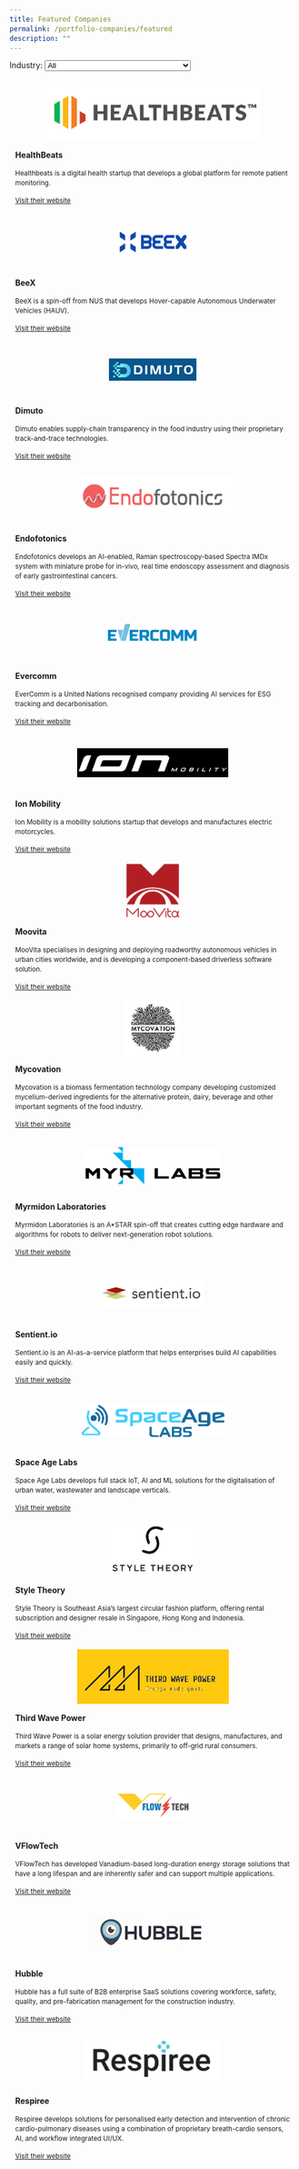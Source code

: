 ```yaml
---
title: Featured Companies
permalink: /portfolio-companies/featured
description: ""
---
```

<link rel="stylesheet" href="/sgds.css"/>
<label for="coy-choice">Industry:</label>
<select name="coy-choice" id="coy-choice">
  <option value="all">All</option>
  <option value="hbms">Health & Biomedical Science</option>
  <option value="uss">Urban Solutions & Sustainability</option>
  <option value="ame">Advanced Manufacturing & Engineering</option>
  <option value="agfood">Agritech & Foodtech</option>
  <option value="sde">SDE</option>
</select>
<div class="row" style="flex-wrap: wrap; padding: 10px">
  <div class="sgds-card hbms is-12-mobile is-6-desktop col" style="flex: 0 1 40%;">
      <div class="sgds-card-image" style="margin-top: 15px">
          <figure class="sgds-image" style="height: 100px;display: flex;justify-content: center;flex-direction: column;">
              <img src="/images/healthbeats.png" style="object-fit: scale-down; max-width: 100%;
      max-height: 100%;"/>
          </figure>
      </div>
      <div class="sgds-card-content">
          <p><strong>HealthBeats</strong></p>
          <small>Healthbeats is a digital health startup that develops a global platform for remote patient monitoring.</small>
          <p><a href="https://www.healthbeats.co/" target="_blank"><small>Visit their website</small></a></p>
      </div>
  </div>
  <div class="sgds-card ame is-12-mobile is-6-desktop col" style="flex: 0 1 40%;">
      <div class="sgds-card-image" style="margin-top: 15px">
          <figure class="sgds-image" style="height: 100px;display: flex;justify-content: center;flex-direction: column;">
              <img src="/images/beex.png" style="object-fit: scale-down; max-width: 100%;
      max-height: 100%;"/>
          </figure>
      </div>
      <div class="sgds-card-content">
          <p><strong>BeeX</strong></p>
          <small>BeeX is a spin-off from NUS that develops Hover-capable Autonomous Underwater Vehicles (HAUV).</small>
          <p><a href="https://beex.sg/" target="_blank"><small>Visit their website</small></a></p>
      </div>
  </div>
  <div class="sgds-card agfood is-12-mobile is-6-desktop col" style="flex: 0 1 40%;">
    <div class="sgds-card-image" style="margin-top: 15px">
        <figure class="sgds-image" style="height: 100px;display: flex;justify-content: center;flex-direction: column;">
              <img src="/images/dimuto.png" style="object-fit: scale-down; max-width: 100%;
    max-height: 100%;"/>
          </figure>
      </div>
      <div class="sgds-card-content">
          <p><strong>Dimuto</strong></p>
          <small>Dimuto enables supply-chain transparency in the food industry using their proprietary track-and-trace technologies.</small>
          <p><a href="https://dimuto.io/" target="_blank"><small>Visit their website</small></a></p>
      </div>
  </div>
  <div class="sgds-card hbms is-12-mobile is-6-desktop col" style="flex: 0 1 40%;">
    <div class="sgds-card-image" style="margin-top: 15px">
        <figure class="sgds-image" style="height: 100px;display: flex;justify-content: center;flex-direction: column;">
              <img src="/images/endofotonics.png" style="object-fit: scale-down; max-width: 100%;
    max-height: 100%;"/>
          </figure>
      </div>
      <div class="sgds-card-content">
          <p><strong>Endofotonics</strong></p>
          <small>Endofotonics develops an AI-enabled, Raman spectroscopy-based Spectra IMDx system with miniature probe for in-vivo, real time endoscopy assessment and diagnosis of early gastrointestinal cancers.</small>
          <p><a href="http://endofotonics.com/" target="_blank"><small>Visit their website</small></a></p>        
      </div>
  </div>
  <div class="sgds-card uss is-12-mobile is-6-desktop col" style="flex: 0 1 40%;">
    <div class="sgds-card-image" style="margin-top: 15px">
        <figure class="sgds-image" style="height: 100px;display: flex;justify-content: center;flex-direction: column;">
              <img src="/images/evercomm.png" style="object-fit: scale-down; max-width: 100%;
    max-height: 100%;"/>
          </figure>
      </div>
      <div class="sgds-card-content">
          <p><strong>Evercomm</strong></p>
          <small>EverComm is a United Nations recognised company providing AI services for ESG tracking and decarbonisation.</small>
          <p><a href="https://www.evercomm.com.sg" target="_blank"><small>Visit their website</small></a></p>        
      </div>
  </div>
  <div class="sgds-card uss is-12-mobile is-6-desktop col" style="flex: 0 1 40%;">
    <div class="sgds-card-image" style="margin-top: 15px">
        <figure class="sgds-image" style="height: 100px;display: flex;justify-content: center;flex-direction: column;">
              <img src="/images/ionmobility.png" style="object-fit: scale-down; max-width: 100%;
    max-height: 100%;"/>
          </figure>
      </div>
      <div class="sgds-card-content">
          <p><strong>Ion Mobility</strong></p>
          <small>Ion Mobility is a mobility solutions startup that develops and manufactures electric motorcycles.</small>
        <p><a href="https://ionmobility.com/" target="_blank"><small>Visit their website</small></a></p>
      </div>
  </div>
  <div class="sgds-card uss is-12-mobile is-6-desktop col" style="flex: 0 1 40%;">
    <div class="sgds-card-image" style="margin-top: 15px">
        <figure class="sgds-image" style="height: 100px;display: flex;justify-content: center;flex-direction: column;">
              <img src="/images/moovita.png" style="object-fit: scale-down; max-width: 100%;
    max-height: 100%;"/>
          </figure>
      </div>
      <div class="sgds-card-content">
          <p><strong>Moovita</strong></p>
          <small>MooVita specialises in designing and deploying roadworthy autonomous vehicles in urban cities worldwide, and is developing a component-based driverless software solution.</small>
        <p><a href="https://www.moovita.com" target="_blank"><small>Visit their website</small></a></p>
      </div>
  </div>
  <div class="sgds-card agfood is-12-mobile is-6-desktop col" style="flex: 0 1 40%;">
    <div class="sgds-card-image" style="margin-top: 15px">
        <figure class="sgds-image" style="height: 100px;display: flex;justify-content: center;flex-direction: column;">
              <img src="/images/mycovation.png" style="object-fit: scale-down; max-width: 100%;
    max-height: 100%;"/>
          </figure>
      </div>
      <div class="sgds-card-content">
          <p><strong>Mycovation</strong></p>
          <small>Mycovation is a biomass fermentation technology company developing customized mycelium-derived ingredients for the alternative protein, dairy, beverage and other important segments of the food industry.</small>
        <p><a href="https://www.mycovation.asia/" target="_blank"><small>Visit their website</small></a></p>
      </div>
  </div>
  <div class="sgds-card ame is-12-mobile is-6-desktop col" style="flex: 0 1 40%;">
    <div class="sgds-card-image" style="margin-top: 15px">
        <figure class="sgds-image" style="height: 100px;display: flex;justify-content: center;flex-direction: column;">
              <img src="/images/myrlabs.png" style="object-fit: scale-down; max-width: 100%;
    max-height: 100%;"/>
          </figure>
      </div>
      <div class="sgds-card-content">
          <p><strong>Myrmidon Laboratories</strong></p>
          <small>Myrmidon Laboratories is an A*STAR spin-off that creates cutting edge hardware and algorithms for robots to deliver next-generation robot solutions. </small>
        <p><a href="http://www.myrmidonlaboratories.com/" target="_blank"><small>Visit their website</small></a></p>
      </div>
  </div>
  <div class="sgds-card sde is-12-mobile is-6-desktop col" style="flex: 0 1 40%;">
    <div class="sgds-card-image" style="margin-top: 15px">
        <figure class="sgds-image" style="height: 100px;display: flex;justify-content: center;flex-direction: column;">
              <img src="/images/sentient.png" style="object-fit: scale-down; max-width: 100%;
    max-height: 100%;"/>
          </figure>
      </div>
      <div class="sgds-card-content">
          <p><strong>Sentient.io</strong></p>
          <small>Sentient.io is an AI-as-a-service platform that helps enterprises build AI capabilities easily and quickly.</small>
        <p><a href="https://sentient.io/" target="_blank"><small>Visit their website</small></a></p>
      </div>
  </div>
  <div class="sgds-card ame is-12-mobile is-6-desktop col" style="flex: 0 1 40%;">
    <div class="sgds-card-image" style="margin-top: 15px">
        <figure class="sgds-image" style="height: 100px;display: flex;justify-content: center;flex-direction: column;">
              <img src="/images/spaceagelabs.png" style="object-fit: scale-down; max-width: 100%;
    max-height: 100%;"/>
          </figure>
      </div>
      <div class="sgds-card-content">
          <p><strong>Space Age Labs</strong></p>
          <small>Space Age Labs develops full stack IoT, AI and ML solutions for the digitalisation of urban water, wastewater and landscape verticals.</small>
        <p><a href="https://www.spaceage-labs.com/" target="_blank"><small>Visit their website</small></a></p>
      </div>
  </div>
  <div class="sgds-card sde is-12-mobile is-6-desktop col" style="flex: 0 1 40%;">
    <div class="sgds-card-image" style="margin-top: 15px">
        <figure class="sgds-image" style="height: 100px;display: flex;justify-content: center;flex-direction: column;">
              <img src="/images/styletheory.png" style="object-fit: scale-down; max-width: 100%;
    max-height: 100%;"/>
          </figure>
      </div>
      <div class="sgds-card-content">
          <p><strong>Style Theory</strong></p>
          <small>Style Theory is Southeast Asia’s largest circular fashion platform, offering rental subscription and designer resale in Singapore, Hong Kong and Indonesia.</small>
        <p><a href="https://www.styletheory.co/" target="_blank"><small>Visit their website</small></a></p>
      </div>
  </div>
  <div class="sgds-card uss is-12-mobile is-6-desktop col" style="flex: 0 1 40%;">
    <div class="sgds-card-image" style="margin-top: 15px">
        <figure class="sgds-image" style="height: 100px;display: flex;justify-content: center;flex-direction: column;">
              <img src="/images/thirdwavepower.png" style="object-fit: scale-down; max-width: 100%;
    max-height: 100%;"/>
          </figure>
      </div>
      <div class="sgds-card-content">
          <p><strong>Third Wave Power</strong></p>
          <small>Third Wave Power is a solar energy solution provider that designs, manufactures, and markets a range of solar home systems, primarily to off-grid rural consumers.</small>
        <p><a href="https://www.thirdwavepower.com/" target="_blank"><small>Visit their website</small></a></p>
      </div>
  </div>
  <div class="sgds-card uss is-12-mobile is-6-desktop col" style="flex: 0 1 40%;">
    <div class="sgds-card-image" style="margin-top: 15px">
        <figure class="sgds-image" style="height: 100px;display: flex;justify-content: center;flex-direction: column;">
              <img src="/images/vflowtech.png" style="object-fit: scale-down; max-width: 100%;
    max-height: 100%;"/>
          </figure>
      </div>
      <div class="sgds-card-content">
          <p><strong>VFlowTech</strong></p>
          <small>VFlowTech has developed Vanadium-based long-duration energy storage solutions that have a long lifespan and are inherently safer and can support multiple applications.</small>
        <p><a href="https://vflowtech.com/" target="_blank"><small>Visit their website</small></a></p>
      </div>
  </div>
  <div class="sgds-card uss is-12-mobile is-6-desktop col" style="flex: 0 1 40%;">
    <div class="sgds-card-image" style="margin-top: 15px">
        <figure class="sgds-image" style="height: 100px;display: flex;justify-content: center;flex-direction: column;">
              <img src="/images/hubble.png" style="object-fit: scale-down; max-width: 100%;
    max-height: 100%;"/>
          </figure>
      </div>
      <div class="sgds-card-content">
          <p><strong>Hubble</strong></p>
          <small>Hubble has a full suite of B2B enterprise SaaS solutions covering workforce, safety, quality, and pre-fabrication management for the construction industry.</small>
        <p><a href="https://hubble.build/" target="_blank"><small>Visit their website</small></a></p>
      </div>
  </div>
  <div class="sgds-card hbms is-12-mobile is-6-desktop col" style="flex: 0 1 40%;">
    <div class="sgds-card-image sde is-12-mobile is-6-desktop col" >
        <figure class="sgds-image" style="height: 100px;display: flex;justify-content: center;flex-direction: column;">
              <img src="/images/respiree.png" style="object-fit: scale-down; max-width: 100%;
    max-height: 100%;"/>
          </figure>
      </div>
      <div class="sgds-card-content">
          <p><strong>Respiree</strong></p>
          <small>Respiree develops solutions for personalised early detection and intervention of chronic cardio-pulmonary diseases using a combination of proprietary breath-cardio sensors, AI, and workflow integrated UI/UX.</small>
        <p><a href="https://www.respiree.com/" target="_blank"><small>Visit their website</small></a></p>
      </div>
  </div>
</div>
<script src="/test.js"></script>
